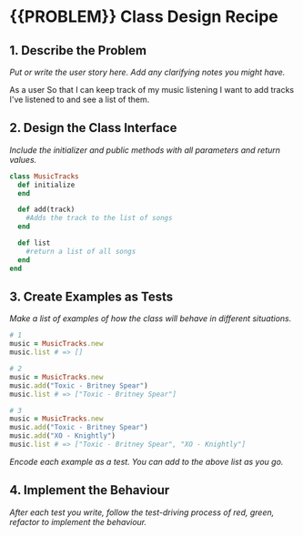 # {{PROBLEM}} Class Design Recipe

## 1. Describe the Problem

_Put or write the user story here. Add any clarifying notes you might have._

As a user
So that I can keep track of my music listening
I want to add tracks I've listened to and see a list of them.

## 2. Design the Class Interface

_Include the initializer and public methods with all parameters and return values._

```ruby
class MusicTracks 
  def initialize
  end

  def add(track)
    #Adds the track to the list of songs
  end

  def list
    #return a list of all songs
  end
end
```

## 3. Create Examples as Tests

_Make a list of examples of how the class will behave in different situations._

```ruby
# 1 
music = MusicTracks.new
music.list # => []

# 2
music = MusicTracks.new
music.add("Toxic - Britney Spear")
music.list # => ["Toxic - Britney Spear"]

# 3
music = MusicTracks.new
music.add("Toxic - Britney Spear")
music.add("XO - Knightly")
music.list # => ["Toxic - Britney Spear", "XO - Knightly"]
```

_Encode each example as a test. You can add to the above list as you go._

## 4. Implement the Behaviour

_After each test you write, follow the test-driving process of red, green, refactor to implement the behaviour._

